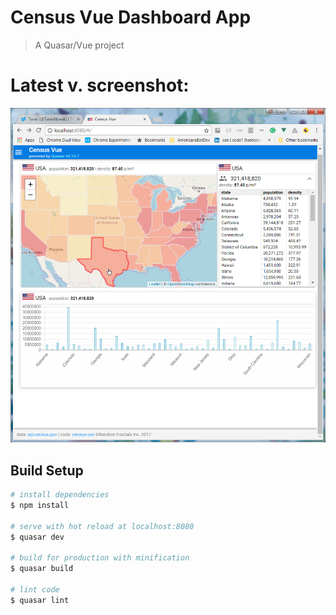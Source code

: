 # Census Vue Dashboard App

> A Quasar/Vue project

# Latest v. screenshot:

![Alt text](https://github.com/RandomFractals/CensusD3/blob/master/screens/CensusVueWithStatesChoropleth.png?raw=true 
 "latest") 

## Build Setup

``` bash
# install dependencies
$ npm install

# serve with hot reload at localhost:8080
$ quasar dev

# build for production with minification
$ quasar build

# lint code
$ quasar lint
```
